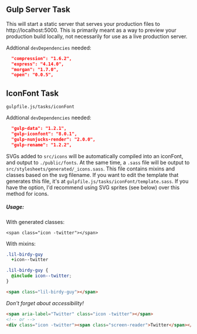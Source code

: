 ## Gulp Server Task
This will start a static server that serves your production files to http://localhost:5000. This is primarily meant as a way to preview your production build locally, not necessarily for use as a live production server.

Addtional `devDependencies` needed:

```json
  "compression": "1.6.2",
  "express": "4.14.0",
  "morgan": "1.7.0",
  "open": "0.0.5",
```

## IconFont Task
```
gulpfile.js/tasks/iconFont
```

Addtional `devDependencies` needed:

```json
  "gulp-data": "1.2.1",
  "gulp-iconfont": "8.0.1",
  "gulp-nunjucks-render": "2.0.0",
  "gulp-rename": "1.2.2",
```

SVGs added to `src/icons` will be automatically compiled into an iconFont, and output to `./public/fonts`. At the same time, a `.sass` file will be output to `src/stylesheets/generated/_icons.sass`. This file contains mixins and classes based on the svg filename. If you want to edit the template that generates this file, it's at `gulpfile.js/tasks/iconFont/template.sass`. If you have the option, I'd recommend using SVG sprites (see below) over this method for icons.

##### Usage:
With generated classes:
```
<span class="icon -twitter"></span>
```

With mixins:
```sass
.lil-birdy-guy
  +icon--twitter
```

```scss
.lil-birdy-guy {
  @include icon--twitter;
}
```

```html
<span class="lil-birdy-guy"></span>
```

*Don't forget about accessibility!*

```html
<span aria-label="Twitter" class="icon -twitter"></span>
<!-- or -->
<div class="icon -twitter"><span class="screen-reader">Twitter</span></div>
```
